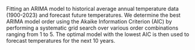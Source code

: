 Fitting an ARIMA model to historical average annual temperature data (1900-2023) and forecast future temperatures. 
We determine the best ARIMA model order using the Akaike Information Criterion (AIC) by performing a systematic grid search over various order combinations ranging from 1 to 5. 
The optimal model with the lowest AIC is then used to forecast temperatures for the next 10 years.
